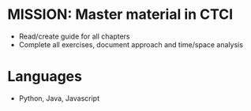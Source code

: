 # MISSION: Master material in CTCI
* Read/create guide for all chapters
* Complete all exercises, document approach and time/space analysis

# Languages
* Python, Java, Javascript